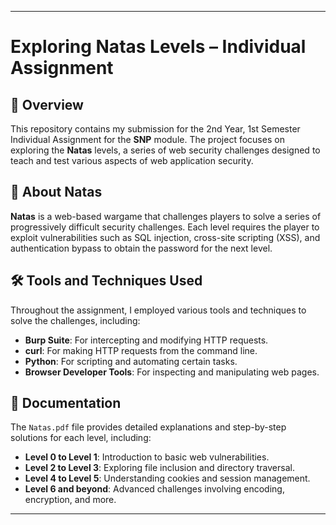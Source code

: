 
---

# Exploring Natas Levels – Individual Assignment

## 📘 Overview

This repository contains my submission for the 2nd Year, 1st Semester Individual Assignment for the **SNP** module. The project focuses on exploring the **Natas** levels, a series of web security challenges designed to teach and test various aspects of web application security.

## 🔐 About Natas

**Natas** is a web-based wargame that challenges players to solve a series of progressively difficult security challenges. Each level requires the player to exploit vulnerabilities such as SQL injection, cross-site scripting (XSS), and authentication bypass to obtain the password for the next level.

## 🛠️ Tools and Techniques Used

Throughout the assignment, I employed various tools and techniques to solve the challenges, including:

* **Burp Suite**: For intercepting and modifying HTTP requests.
* **curl**: For making HTTP requests from the command line.
* **Python**: For scripting and automating certain tasks.
* **Browser Developer Tools**: For inspecting and manipulating web pages.

## 📄 Documentation

The `Natas.pdf` file provides detailed explanations and step-by-step solutions for each level, including:

* **Level 0 to Level 1**: Introduction to basic web vulnerabilities.
* **Level 2 to Level 3**: Exploring file inclusion and directory traversal.
* **Level 4 to Level 5**: Understanding cookies and session management.
* **Level 6 and beyond**: Advanced challenges involving encoding, encryption, and more.

---
